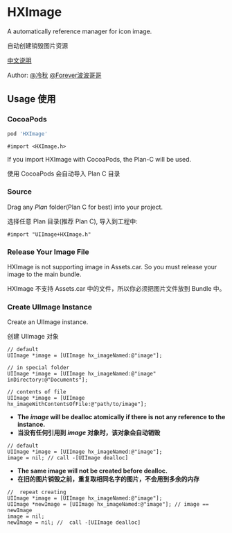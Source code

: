 # HXImage

A automatically reference manager for icon image.

自动创建销毁图片资源

[中文说明](https://www.jianshu.com/p/5be5febe73ac)

Author: [@冷秋](http://www.weibo.com/magicunique) [@Forever波波哥哥](http://weibo.com/u/2336714285)

## Usage 使用

### CocoaPods

```ruby
pod 'HXImage'
```

```objc
#import <HXImage.h>
```

If you import HXImage with CocoaPods, the Plan-C will be used.

使用 CocoaPods 会自动导入 Plan C 目录

### Source

Drag any *Plan* folder(Plan C for best) into your project.

选择任意 Plan 目录(推荐 Plan C), 导入到工程中:

```objc
#import "UIImage+HXImage.h"
```

### Release Your Image File

HXImage is not supporting image in Assets.car. So you must release your image to the main bundle.

HXImage 不支持 Assets.car 中的文件，所以你必须把图片文件放到 Bundle 中。

### Create UIImage Instance

Create an UIImage instance.

创建 UIImage 对象

```objc
// default
UIImage *image = [UIImage hx_imageNamed:@"image"];

// in special folder
UIImage *image = [UIImage hx_imageNamed:@"image" inDirectory:@"Documents"];

// contents of file
UIImage *image = [UIImage hx_imageWithContentsOfFile:@"path/to/image"];
```

* **The *image* will be dealloc atomically if there is not any reference to the instance.**
* **当没有任何引用到 *image* 对象时，该对象会自动销毁**

```objc
// default
UIImage *image = [UIImage hx_imageNamed:@"image"];
image = nil; // call -[UIImage dealloc]
```
 
* **The same image will not be created
before dealloc.**
* **在旧的图片销毁之前，重复取相同名字的图片，不会用到多余的内存**

```objc
//	repeat creating
UIImage *image = [UIImage hx_imageNamed:@"image"];
UIImage *newImage = [UIImage hx_imageNamed:@"image"]; // image == newImage
image = nil;
newImage = nil; //	call -[UIImage dealloc]
```